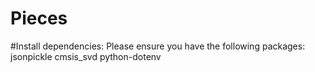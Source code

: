# Pieces


#Install dependencies:
Please ensure you have the following packages:
jsonpickle
cmsis_svd
python-dotenv

